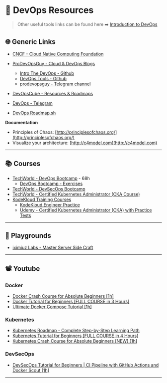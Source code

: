# 🔗 DevOps Resources

> Other useful tools links can be found here ➡️ [Introduction to DevOps](intro-devops.md)

## 🌐 Generic Links

- [CNCF - Cloud Native Computing Foundation](https://www.cncf.io/)

- [ProDevOpsGuy - Cloud & DevOps Blogs](https://prodevopsguy.xyz/)
  - [Intro The DevOps - Github](https://github.com/NotHarshhaa/into-the-devops)
  - [DevOps Tools - Github](https://github.com/NotHarshhaa/devops-tools)
  - [prodevopsguy - Telegram channel](https://t.me/prodevopsguy)
  
- [DevOpsCube - Resources & Roadmaps](https://devopscube.com/)
  
- [DevOps - Telegram](https://t.me/thedevs_devops)

- [DevOps Roadmap.sh](https://roadmap.sh/devops)



**Documentation**

- Principles of Chaos: [http://principlesofchaos.org/](http://principlesofchaos.org/)
- Visualize your architecture: [http://c4model.com](http://c4model.com)

---

## 📚 Courses

- [TechWorld - DevOps Bootcamp](https://www.techworld-with-nana.com/devops-bootcamp) - 68h
  - [DevOps Bootcamp - Exercises](https://gitlab.com/devops-bootcamp3)
- [TechWorld - DevSecOps Bootcamp](https://www.techworld-with-nana.com/devsecops-bootcamp)
- [TechWorld - Certified Kubernetes Administrator (CKA Course)](https://www.techworld-with-nana.com/kubernetes-administrator-cka)
- [KodeKloud Training Courses](https://kodekloud.com/)
  - [KodeKloud Engineer Practice](https://engineer.kodekloud.com/signup?referral=6607378b4014655f23f038ae)
  - [Udemy - Certified Kubernetes Administrator (CKA) with Practice Tests](https://www.udemy.com/course/certified-kubernetes-administrator-with-practice-tests/)


---

## 🎈 Playgrounds

- [iximiuz Labs - Master Server Side Craft](https://labs.iximiuz.com/playgrounds)

---

## 📽️ Youtube

### Docker

- [Docker Crash Course for Absolute Beginners [1h]](https://www.youtube.com/watch?v=pg19Z8LL06w)
- [Docker Tutorial for Beginners [FULL COURSE in 3 Hours]](https://www.youtube.com/watch?v=3c-iBn73dDE)
- [Ultimate Docker Compose Tutorial [1h]](https://www.youtube.com/watch?v=SXwC9fSwct8&list=PLy7NrYWoggjxtN4YbSMYFFdpaxb-fR4zC&index=20)

### Kubernetes

- [Kubernetes Roadmap - Complete Step-by-Step Learning Path](https://www.youtube.com/watch?v=S8eX0MxfnB4)
- [Kubernetes Tutorial for Beginners [FULL COURSE in 4 Hours]](https://www.youtube.com/watch?v=X48VuDVv0do&list=PLy7NrYWoggjxtN4YbSMYFFdpaxb-fR4zC&index=2)
- [Kubernetes Crash Course for Absolute Beginners [NEW] [1h]](https://www.youtube.com/watch?v=s_o8dwzRlu4)

### DevSecOps

- [DevSecOps Tutorial for Beginners | CI Pipeline with GitHub Actions and Docker Scout [1h]](https://www.youtube.com/watch?v=gLJdrXPn0ns)

---

